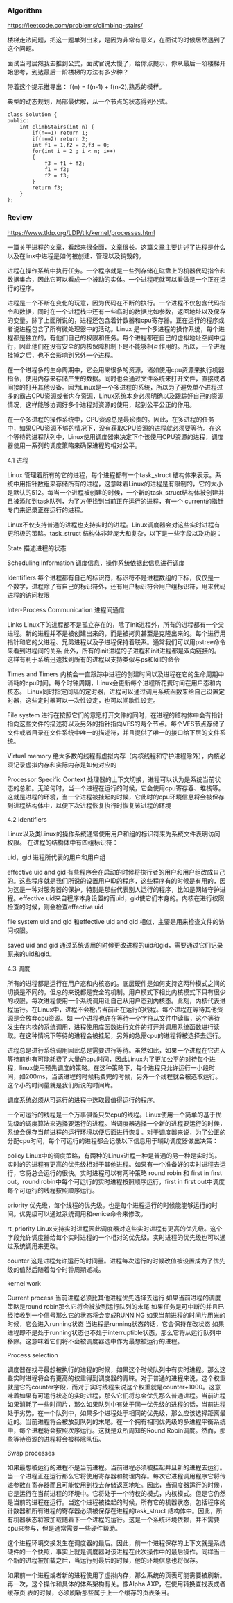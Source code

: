 
### Algorithm

https://leetcode.com/problems/climbing-stairs/

楼梯走法问题，把这一题单列出来，是因为非常有意义，在面试的时候居然遇到了这个问题。

面试当时居然我去推到公式，面试官说太慢了，给你点提示，你从最后一阶楼梯开始思考，到达最后一阶楼梯的方法有多少种？

带着这个提示推导出： f(n) = f(n-1) + f(n-2),熟悉的模样。

典型的动态规划，局部最优解，从一个节点的状态得到公式。

```
class Solution {
public:
    int climbStairs(int n) {
        if(n==1) return 1;
        if(n==2) return 2;
        int f1 = 1,f2 = 2,f3 = 0;
        for(int i = 2 ; i < n; i++)
        {
            f3 = f1 + f2;
            f1 = f2;
            f2 = f3;
        }
        return f3;
    }
};
```
### Review

https://www.tldp.org/LDP/tlk/kernel/processes.html

一篇关于进程的文章，看起来很全面，文章很长。这篇文章主要讲述了进程是什么以及在linx中进程是如何被创建、管理以及销毁的。

进程在操作系统中执行任务。一个程序就是一些列存储在磁盘上的机器代码指令和数据集合，因此它可以看成一个被动的实体。一个进程呢就可以看做是一个正在运行的程序。

进程是一个不断在变化的玩意，因为代码在不断的执行。一个进程不仅包含代码指令和数据，同时在一个进程栈中还有一些临时的数据比如参数，返回地址以及保存的变量。除了上面所说的，进程还包含着计数器和cpu寄存器。正在运行的程序或者说进程包含了所有微处理器中的活动。Linux 是一个多进程的操作系统，每个进程都是独立的，有他们自己的权限和任务。每个进程都在自己的虚拟地址空间中运行，因此他们在没有安全的内核保障机制下是不能够相互作用的。所以，一个进程挂掉之后，也不会影响到另外一个进程。

在一个进程多的生命周期中，它会用来很多的资源，诸如使用cpu资源来执行机器指令，使用内存来存储产生的数据。同时也会通过文件系统来打开文件，直接或者间接的打开其他设备。因为Linux是一个多进程的系统，所以为了避免单个进程过多的霸占CPU资源或者内存资源，Linux系统本身必须明确以及跟踪好自己的资源情况，这样能够协调好多个进程对资源的使用，起到公平公正的作用。

在一个多进程的操作系统中，CPU资源总是最珍贵的。因此，在多进程的任务中，如果CPU资源不够的情况下，没有获取CPU资源的进程就必须要等待。在这个等待的进程队列中，Linux使用调度器来决定下个该使用CPU资源的进程，调度器使用一系列的调度策略来确保进程的相对公平。

4.1 进程

Linux 管理着所有的它的进程，每个进程都有一个task_struct 结构体来表示。系统中用指针数组来存储所有的进程，这意味着Linux的进程是有限制的，它的大小是默认的512。每当一个进程被创建的时候，一个新的task_struct结构体被创建并且被添加到task队列，为了方便找到当前正在运行的进程，有一个
current的指针专门来记录正在运行的进程。

Linux不仅支持普通的进程也支持实时的进程。Linux调度器会对这些实时进程有更积极的策略。task_struct 结构体非常庞大和复杂，以下是一些字段以及功能：

State 描述进程的状态

Scheduling Information  调度信息，操作系统依据此信息进行调度

Identifiers 每个进程都有自己的标识符，标识符不是进程数组的下标，仅仅是一个数字，进程除了有自己的标识符外，还有用户标识符合用户组标识符，用来代码进程的访问权限

Inter-Process Communication 进程间通信

Links Linux下的进程都不是孤立存在的，除了init进程外，所有的进程都有一个父进程。新的进程并不是被创建出来的，而是被拷贝甚至是克隆出来的。每个进行用指针和它的父进程、兄弟进程以及子进程保持着联系。通常我们可以用pstree命令来看到进程间的关系
此外，所有的init进程的子进程和init进程都是双向链接的。这样有利于系统迅速找到所有的进程以支持类似与ps和kill的命令

Times and Timers 内核会一直跟踪中进程的创建时间以及进程在它的生命周期中消耗的cpu时间。每个时钟周期，Linux会更新每个进程所花费时间在用户态和内核态。
Linux同时指定间隔的定时器，进程可以通过调用系统函数来给自己设置定时器，这些定时器可以一次性设定，也可以间歇性设定。

File system 进行在按照它们的意愿打开文件的同时，在进程的结构体中会有指针指向这些文件的描述符以及另外的指针指向VFS的两个节点。每个VFS节点存储了文件或者目录在文件系统中唯一的描述符，并且提供了唯一的接口给下层的文件系统。

Virtual memory 绝大多数的线程有虚拟内存（内核线程和守护进程除外），内核必须记录虚拟内存和实际内存是如何对应的

Processor Specific Context 处理器的上下文切换，进程可以认为是系统当前状态的总和。无论何时，当一个进程在运行的时候，它会使用cpu寄存器、堆栈等。这就是进程的环境，当一个进程被挂起的时候，它此时的cpu环境信息将会被保存到进程结构体中，以便下次进程恢复执行时恢复该进程的环境

4.2  Identifiers 

Linux以及类Linux的操作系统通常使用用户和组的标识符来为系统文件表明访问权限。
在进程的结构体中有四组标识符：

uid，gid 进程所代表的用户和用户组

effective uid and gid 有些程序会在启动的时候将执行者的用户和用户组改成自己的。这些程序就是我们所说的设置用户ID的程序，这些程序有的时候是有用的，因为这是一种对服务器的保护，特别是那些代表别人运行的程序，比如是网络守护进程。effective uid来自程序本身设置的而uid，gid使它们本身的。内核在进行权限检查的时候，则会检查effective uid

file system uid and gid 和effective uid and gid 相似，主要是用来检查文件的访问权限。

saved uid and gid 通过系统调用的时候更改进程的uid和gid，需要通过它们记录原来的uid和gid。

4.3 调度

所有的进程都是运行在用户态和内核态的。底层硬件是如何支持这两种模式之间的切换是不同的，但总的来说都是安全的机制。用户模式下相比内核模式下只有很少的权限。每次进程使用一个系统调用让自己从用户态到内核态。此刻，内核代表进程运行。在Linux中，进程不会枪占当前正在运行的线程。每个进程在等待其他资源是会放弃cpu资源。如 一个进程也许在等待一个字符从文件中读取，这个等待发生在内核的系统调用，进程使用库函数进行文件的打开并调用系统函数进行读取。在这种情况下等待的进程会被挂起，另外的急需cpu的进程将被选择去运行。

进程总是进行系统调用因此总是需要进行等待。虽然如此，如果一个进程在它进入等待前也有可能耗费了大量的cpu时间，因此Linux为了更加公平的对待每个进程，linux使用预先调度的策略。在这种策略下，每个进程只允许运行一小段时间，如200ms，当该进程的时候耗费完的时候，另外一个线程就会被选取运行。这个小的时间量就是我们所说的时间片。

调度系统必须从可运行的进程中选取最值得运行的程序。

一个可运行的线程是一个万事俱备只欠cpu的线程。Linux使用一个简单的基于优先级的调度算法来选择要运行的进程。当调度器选择一个新的进程要运行的时候，系统会保存当前进程的运行环境以便后面进行恢复。对于调度器来说，为了公正的分配cpu时间，每个可运行的进程都会记录以下信息用于辅助调度器做出决策：

policy  Linux中的调度策略，有两种的Linux进程一种是普通的另一种是实时的。实时的的进程有更高的优先级相对于其他进程。如果有一个准备好的实时进程去运行，它将总会运行的很快。实时进程可以有两种策略 round robin 和 first in first out。round robin中每个可运行的实时进程按照顺序运行，first in first out中调度每个可运行的线程按照顺序运行。

priority 优先级，每个线程的优先级。也是每个进程运行的时候能能够运行的时间。优先级可以通过系统调用和renice命令来修改。

rt_priority Linux支持实时进程因此调度器对这些实时进程有更高的优先级。这个字段允许调度器给每个实时进程的一个相对的优先级。实时进程的优先级也可以通过系统调用来更改。

counter 这是进程允许运行的时间量。进程每次运行的时候改值被设置成为了优先级的值然后随着每个时钟周期递减。

kernel work 

Current process 
当前进程必须比其他进程优先选择去运行
如果当前进程的调度策略是round robin那么它将会被放到运行队列的末尾
如果任务是可中断的并且已经接收到一个信号那么它的状态将会变成RUNNING
如果当前进程的时间片用光的时候，它会进入running状态
当进程是running状态的话，它会保持在改状态 
如果进程即不是处于running状态也不处于interruptible状态，那么它将从运行队列中移除。这意味着它们将不会被调度器选中作为最想被运行的进程。

Process selection 

调度器在找寻最想被执行的进程的时候，如果这个时候队列中有实时进程。那么这些实时进程将会有更高的权重得到调度器的青睐。对于普通的进程来说，这个权重就是它的counter字段，而对于实时线程来说这个权重就是counter+1000。这意味着如果有可运行状态的实时进程，那么它们将总会优先那么普通进程。当前进程如果消耗了一些时间片，那么如果队列中有处于同一优先级的进程的话，当前进程处于劣势。在一个队列中，如果多个进程处于相同的优先级，那么应该选择距离最近的。当前进程将会被放到队列的末尾。在一个拥有相同优先级的多进程平衡系统中，每个进程将会按照次序运行。这就是众所周知的Round Robin调度。然而，那些等待资源的进程将会被移除队伍。


Swap processes

如果最想被运行的进程不是当前进程。当前进程必须被挂起并且新的进程去运行。当一个进程正在运行那么它将使用寄存器和物理内存。每次它进程调用程序它将传递参数在寄存器而且可能使用到栈去存储返回地址。因此，当调度器运行的时候，它是运行在当前进程的环境中。它将处于一个特权的模式，内核模式。但是它仍然是当前的进程在运行。当这个进程被挂起的时候，所有它的机器状态，包括程序的计数器和所有进程的寄存器必须被保存在进程的task_struct 结构体中。因此，所有机器状态将被加载随着下一个进程的运行。这是一个系统环境依赖，并不需要cpu来参与，但是通常需要一些硬件帮助。

这个进程环境交换发生在调度器的最后。因此，前一个进程保存的上下文就是系统硬件的一个快照，事实上就是调度器对该进程在此次操作中的最后操作。同样当一个新的进程被加载之后，当运行到最后的时候，他的环境信息也将保存。

如果前一个进程或者新的进程使用了虚拟内存，那么系统的页表可能需要被刷新。再一次，这个操作和具体的体系架构有关。像Alpha AXP，在使用转换查找表或者缓存页
表的时候，必须刷新那些属于上一个缓存的页表条目。

